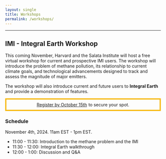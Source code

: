```yaml
---
layout: single
title: Workshops
permalink: /workshops/
---
```


<hr>

## IMI - Integral Earth Workshop

This coming November, Harvard and the Salata Institute will host a free virtual workshop for current and prospective IMI users. The workshop will introduce the problem of methane pollution, its relationship to current climate goals, and technological advancements designed to track and assess the magnitude of major emitters.

The workshop will also introduce current and future users to **Integral Earth** and provide a demonstration of features.

<div style = "border: solid #F7BA14 4px; padding: 8px; display: flex; justify-content: center; gap: 5px">
<a href = "https://forms.gle/tTtPsDYypsFZqtAw9" target = "#">Register by October 15th</a> to secure your spot.
</div>

### Schedule

November 4th, 2024. 11am EST - 1pm EST.

- 11:00 - 11:30: Introduction to the methane problem and the IMI
- 11:30 - 12:00: Integral Earth walkthrough
- 12:00 - 1:00: Discussion and Q&A
